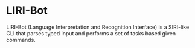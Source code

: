 # LIRI-Bot
LIRI-Bot (Language Interpretation and Recognition Interface) is a SIRI-like CLI that parses typed input and performs a set of tasks based given commands.
